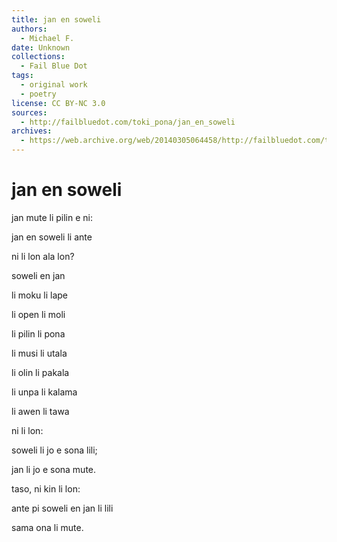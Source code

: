 ```yaml
---
title: jan en soweli
authors:
  - Michael F.
date: Unknown
collections:
  - Fail Blue Dot
tags:
  - original work
  - poetry
license: CC BY-NC 3.0
sources:
  - http://failbluedot.com/toki_pona/jan_en_soweli
archives:
  - https://web.archive.org/web/20140305064458/http://failbluedot.com/toki_pona/jan_en_soweli
---
```


# jan en soweli

jan mute li pilin e ni:

jan en soweli li ante

ni li lon ala lon?

soweli en jan

li moku li lape

li open li moli

li pilin li pona

li musi li utala

li olin li pakala

li unpa li kalama

li awen li tawa

ni li lon:

soweli li jo e sona lili;

jan li jo e sona mute.

taso, ni kin li lon:

ante pi soweli en jan li lili

sama ona li mute.

